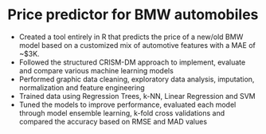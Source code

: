 # Price predictor for BMW automobiles

- Created a tool entirely in R that predicts the price of a new/old BMW model based on a customized mix of automotive features with a MAE of ~$3K.
- Followed the structured CRISM-DM approach to implement, evaluate and compare various machine learning models 
- Performed graphic data cleaning, exploratory data analysis, imputation, normalization and feature engineering
- Trained data using Regression Trees, k-NN, Linear Regression and SVM
- Tuned the models to improve performance, evaluated each model through model ensemble learning,  k-fold cross validations and compared the accuracy based on RMSE and MAD values

